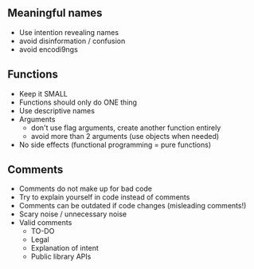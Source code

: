 ## Meaningful names

- Use intention revealing names
- avoid disinformation / confusion
- avoid encodi9ngs

## Functions

- Keep it SMALL
- Functions should only do ONE thing
- Use descriptive names
- Arguments
  - don't use flag arguments, create another function entirely
  - avoid more than 2 arguments (use objects when needed)
- No side effects (functional programming = pure functions)

## Comments

- Comments do not make up for bad code
- Try to explain yourself in code instead of comments
- Comments can be outdated if code changes (misleading comments!)
- Scary noise / unnecessary noise
- Valid comments
  - TO-DO
  - Legal
  - Explanation of intent
  - Public library APIs
